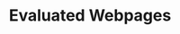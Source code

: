 ---
layout: page
title: Evaluated Webpages
permalink: /Onward2021/EvaluatedWebpages
redirect_to: https://github.com/gwendal-jouneaux/AdaptableHTML-EnergyConsumption/blob/master/Evaluated_Websites.png
---